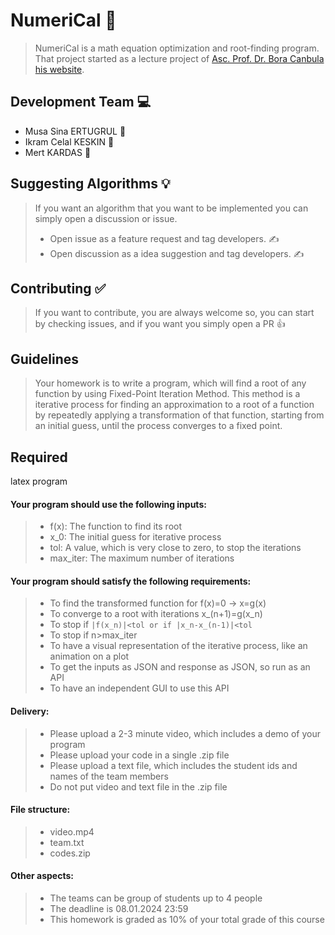 # NumeriCal :abacus:

> NumeriCal is a math equation optimization and root-finding program. That project started as a lecture project of [Asc. Prof. Dr. Bora Canbula](https://github.com/canbula) [his website](https://canbula.com/).

## Development Team :computer:
* Musa Sina ERTUGRUL :muscle:
* Ikram Celal KESKIN :muscle:
* Mert KARDAS :muscle:

## Suggesting Algorithms :bulb:

> If you want an algorithm that you want to be implemented you can simply open a discussion or issue.
> * Open issue as a feature request and tag developers. :writing_hand:
> * Open discussion as a idea suggestion and tag developers. :writing_hand:

## Contributing :white_check_mark:

> If you want to contribute, you are always welcome so, you can start by checking issues, and if you want you simply open a PR :thumbsup:

## Guidelines

>Your homework is to write a program, which will find a root of any function by using Fixed-Point Iteration Method. 
This method is a iterative process for finding an approximation to a root of a function by repeatedly applying a transformation of that function, starting from an initial guess, until the process converges to a fixed point.
## Required 
 latex program

#### Your program should use the following inputs:

>* f(x): The function to find its root
>* x_0: The initial guess for iterative process
>* tol: A value, which is very close to zero, to stop the iterations
>* max_iter: The maximum number of iterations

#### Your program should satisfy the following requirements:

>* To find the transformed function for f(x)=0 -> x=g(x)
>* To converge to a root with iterations x_(n+1)=g(x_n)
>* To stop if ```|f(x_n)|<tol or if |x_n-x_(n-1)|<tol```
>* To stop if n>max_iter
>* To have a visual representation of the iterative process, like an animation on a plot
>* To get the inputs as JSON and response as JSON, so run as an API
>* To have an independent GUI to use this API

#### Delivery:

>* Please upload a 2-3 minute video, which includes a demo of your program
>* Please upload your code in a single .zip file
>* Please upload a text file, which includes the student ids and names of the team members
>* Do not put video and text file in the .zip file

#### File structure:
>* video.mp4
>* team.txt
>* codes.zip

#### Other aspects:
>* The teams can be group of students up to 4 people
>* The deadline is 08.01.2024 23:59
>* This homework is graded as 10% of your total grade of this course

